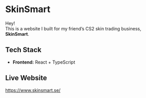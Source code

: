 # SkinSmart

Hey!  
This is a website I built for my friend’s CS2 skin trading business, **SkinSmart**.  

## Tech Stack  
- **Frontend:** React + TypeScript  

## Live Website
https://www.skinsmart.se/

